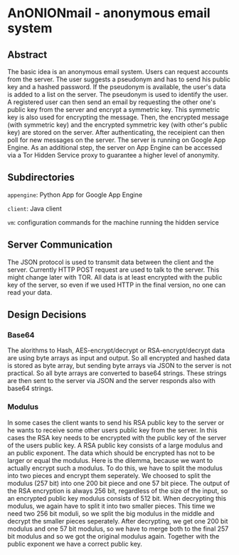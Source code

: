 # AnONIONmail - anonymous email system

## Abstract
The basic idea is an anonymous email system. Users can request accounts from the server. 
The user suggests a pseudonym and has to send his public key and a hashed password. 
If the pseudonym is available, the user's data is added to a list on the server. The pseudonym 
is used to identify the user. A registered user can then send an email by requesting the other 
one's public key from the server and encrypt a symmetric key. This symmetric key is also 
used for encrypting the message. Then, the encrypted message (with symmetric key) and 
the encrypted symmetric key (with other's public key) are stored on the server. After 
authenticating, the receipient can then poll for new messages on the server. The server is 
running on Google App Engine. As an additional step, the server on App Engine can be 
accessed via a Tor Hidden Service proxy to guarantee a higher level of anonymity. 

## Subdirectories

`appengine`: Python App for Google App Engine

`client`: Java client

`vm`: configuration commands for the machine running the hidden service


## Server Communication
The JSON protocol is used to transmit data between the client and the server.
Currently HTTP POST request are used to talk to the server. This might change later
with TOR. All data is at least encrypted with the public key of the server, so even
if we used HTTP in the final version, no one can read your data.

## Design Decisions

### Base64
The alorithms to Hash, AES-encrypt/decrypt or RSA-encrypt/decrypt data are using
byte arrays as input and output. So all encrypted and hashed data is stored as byte 
array, but sending byte arrays via JSON to the server is not practical. So all byte arrays
are converted to base64 strings. These strings are then sent to the server via
JSON and the server responds also with base64 strings.

### Modulus
In some cases the client wants to send his RSA public key to the server or he wants 
to receive some other users public key from the server. In this cases the RSA key needs
to be encrypted with the public key of the server of the users public key. A RSA public
key consists of a large modulus and an public exponent. The data which should be encrypted
has not to be larger or equal the modulus. Here is the dilemma, because we want to actually
encrypt such a modulus. To do this, we have to split the modulus into two pieces and 
encrypt them seperately. We choosed to split the modulus (257 bit) into one 200 bit 
piece and one 57 bit piece. The output of the RSA encryption is always 256 bit, regardless
of the size of the input, so an encrypted public key modulus consists of 512 bit. When
decrypting this modulus, we again have to split it into two smaller pieces. This time 
we need two 256 bit moduli, so we split the big modulus in the middle and decrypt
the smaller pieces seperately. After decrypting, we get one 200 bit modulus and one
57 bit modulus, so we have to merge both to the final 257 bit modulus and so we got
the original modulus again. Together with the public exponent we have a correct 
public key.
